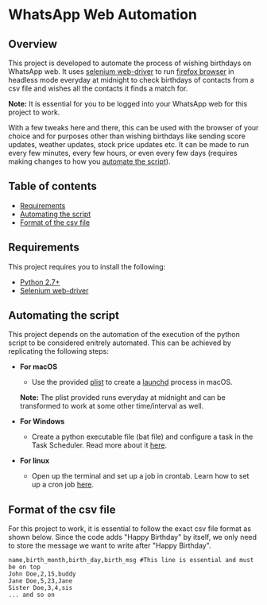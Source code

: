 # WhatsApp Web Automation

## Overview 
This project is developed to automate the process of wishing birthdays on WhatsApp web. It uses [selenium web-driver](https://www.selenium.dev) to run [firefox browser](https://www.mozilla.org/en-US/firefox/new/) in headless mode everyday at midnight to check birthdays of contacts from a csv file and wishes all the contacts it finds a match for.

**Note:** It is essential for you to be logged into your WhatsApp web for this project to work.

With a few tweaks here and there, this can be used with the browser of your choice and for purposes other than wishing birthdays like sending score updates, weather updates, stock price updates etc. It can be made to run every few minutes, every few hours, or even every few days (requires making changes to how you [automate the script](#automating_the_script)).

## Table of contents
- [Requirements](#requirements)
- [Automating the script](#automating_the_script)
- [Format of the csv file](#csv_format)

<a name="requirements"/>

## Requirements
This project requires you to install the following:

- [Python 2.7+](https://www.python.org/downloads/)
- [Selenium web-driver](https://pypi.org/project/selenium/)

<a name="automating_the_script"/>

## Automating the script
This project depends on the automation of the execution of the python script to be considered enitrely automated. This can be achieved by replicating the following steps: 

- **For macOS**
  - Use the provided [plist](https://github.com/thisismayanktiwari/whatsapp_web_automation/blob/main/local.python.whatsappbday.plist) to create a [launchd](https://developer.apple.com/library/archive/documentation/MacOSX/Conceptual/BPSystemStartup/Chapters/CreatingLaunchdJobs.html) process in macOS.
  
  **Note:** The plist provided runs everyday at midnight and can be transformed to work at some other time/interval as well.

- **For Windows**
  - Create a python executable file (bat file) and configure a task in the Task Scheduler. Read more about it [here](https://towardsdatascience.com/automate-your-python-scripts-with-task-scheduler-661d0a40b279).
  
- **For linux**
  - Open up the terminal and set up a job in crontab. Learn how to set up a cron job [here](https://opensource.com/article/17/11/how-use-cron-linux).
  
<a name="csv_format"/>

## Format of the csv file
For this project to work, it is essential to follow the exact csv file format as shown below. Since the code adds "Happy Birthday" by itself, we only need to store the message we want to write after "Happy Birthday".

```
name,birth_month,birth_day,birth_msg #This line is essential and must be on top
John Doe,2,15,buddy 
Jane Doe,5,23,Jane
Sister Doe,3,4,sis
... and so on
```
